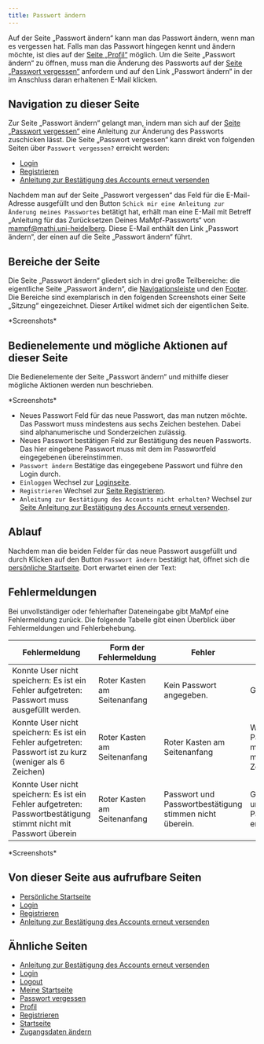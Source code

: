 ```yaml
---
title: Passwort ändern
---
```

Auf der Seite „Passwort ändern“ kann man das Passwort ändern, wenn man es vergessen hat. Falls man das Passwort hingegen kennt und ändern möchte, ist dies auf der [Seite „Profil“](profile.md) möglich. Um die Seite „Passwort ändern“ zu öffnen, muss man die Änderung des Passworts auf der [Seite „Passwort vergessen“](password-forgotten.md) anfordern und auf den Link „Passwort ändern“ in der im Anschluss daran erhaltenen E-Mail klicken.

## Navigation zu dieser Seite
Zur Seite „Passwort ändern“ gelangt man, indem man sich auf der [Seite „Passwort vergessen“](password-forgotten.md) eine Anleitung zur Änderung des Passworts zuschicken lässt. Die Seite „Passwort vergessen“ kann direkt von folgenden Seiten über `Passwort vergessen?` erreicht werden:

* [Login](login.md)
* [Registrieren](registration.md)
* [Anleitung zur Bestätigung des Accounts erneut versenden](activate-account.md)

Nachdem man auf der Seite „Passwort vergessen“ das Feld für die E-Mail-Adresse ausgefüllt und den Button `Schick mir eine Anleitung zur Änderung meines Passwortes` betätigt hat, erhält man eine E-Mail mit Betreff „Anleitung für das Zurücksetzen Deines MaMpf-Passworts“ von mampf@mathi.uni-heidelberg. Diese E-Mail enthält den Link „Passwort ändern“, der einen auf die Seite „Passwort ändern“ führt.

## Bereiche der Seite
Die Seite „Passwort ändern“ gliedert sich in drei große Teilbereiche: die eigentliche Seite „Passwort ändern“, die [Navigationsleiste](nav-bar.md) und den [Footer](footer.md). Die Bereiche sind exemplarisch in den folgenden Screenshots einer Seite „Sitzung“ eingezeichnet. Dieser Artikel widmet sich der eigentlichen Seite.

\*Screenshots\*

## Bedienelemente und mögliche Aktionen auf dieser Seite
Die Bedienelemente der Seite „Passwort ändern“ und mithilfe dieser mögliche Aktionen werden nun beschrieben.

\*Screenshots\*

* Neues Passwort
Feld für das neue Passwort, das man nutzen möchte. Das Passwort muss mindestens aus sechs Zeichen bestehen. Dabei sind alphanumerische und Sonderzeichen zulässig.
* Neues Passwort bestätigen
Feld zur Bestätigung des neuen Passworts. Das hier eingebene Passwort muss mit dem im Passwortfeld eingegebenen übereinstimmen.
* `Passwort ändern` Bestätige das eingegebene Passwort und führe den Login durch.
* `Einloggen` Wechsel zur [Loginseite](login.md).
* `Registrieren` Wechsel zur [Seite Registrieren](registration.md).
* `Anleitung zur Bestätigung des Accounts nicht erhalten?` Wechsel zur [Seite Anleitung zur Bestätigung des Accounts erneut versenden](activate-account.md).

## Ablauf
Nachdem man die beiden Felder für das neue Passwort ausgefüllt und durch Klicken auf den Button `Passwort ändern` bestätigt hat, öffnet sich die [persönliche Startseite](my-home-page.md). Dort erwartet einen der Text:

## Fehlermeldungen
Bei unvollständiger oder fehlerhafter Dateneingabe gibt MaMpf eine Fehlermeldung zurück. Die folgende Tabelle gibt einen Überblick über Fehlermeldungen und Fehlerbehebung.

Fehlermeldung  | Form der Fehlermeldung | Fehler | Fehlerbehebung
-------------- | ---------------------- | ------ |---------------
Konnte User nicht speichern: Es ist ein Fehler aufgetreten: Passwort muss ausgefüllt werden. | Roter Kasten am Seitenanfang | Kein Passwort angegeben. | Gib ein Passwort ein.
Konnte User nicht speichern: Es ist ein Fehler aufgetreten: Passwort ist zu kurz (weniger als 6 Zeichen) | Roter Kasten am Seitenanfang | Roter Kasten am Seitenanfang  | Wähle ein längeres Passwort. Dieses muss aus mindestens sechs Zeichen bestehen.
Konnte User nicht speichern: Es ist ein Fehler aufgetreten: Passwortbestätigung stimmt nicht mit Passwort überein | Roter Kasten am Seitenanfang | Passwort und Passwortbestätigung stimmen nicht überein. | Gib das Passwort und die Passwortbestätigung erneut ein.

\*Screenshots\*

## Von dieser Seite aus aufrufbare Seiten
* [Persönliche Startseite](my-home-page.md)
* [Login](login.md)
* [Registrieren](registration.md)
* [Anleitung zur Bestätigung des Accounts erneut versenden](activate-account.md)

## Ähnliche Seiten
* [Anleitung zur Bestätigung des Accounts erneut versenden](activate-account.md)
* [Login](login.md)
* [Logout](logout.md)
* [Meine Startseite](my-home-page.md)
* [Passwort vergessen](password-forgotten.md)
* [Profil](profile.md)
* [Registrieren](registration.md)
* [Startseite](home-page.md)
* [Zugangsdaten ändern](change-login-data.md)
